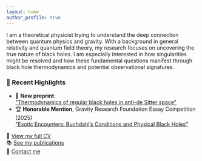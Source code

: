 ```yaml
---
layout: home
author_profile: true
---
```


I am a theoretical physicist trying to understand the deep connection between quantum physics and gravity. With a background in general relativity and quantum field theory, my research focuses on uncovering the true nature of black holes. I am especially interested in how singularities might be resolved and how these fundamental questions manifest through black hole thermodynamics and potential observational signatures.

### 📰 Recent Highlights

- 📄 **New preprint**:  
  ["Thermodynamics of regular black holes in anti-de Sitter space"](https://arxiv.org/abs/2505.11623)  
- 🏆 **Honorable Mention**, Gravity Research Foundation Essay Competition (2025)  
  ["Exotic Encounters: Buchdahl’s Conditions and Physical Black Holes"](https://arxiv.org/abs/2505.09189)  


🧾 [View my full CV](./cv/)  
📚 [See my publications](./publications/)  
📨 [Contact me](./contact/)
